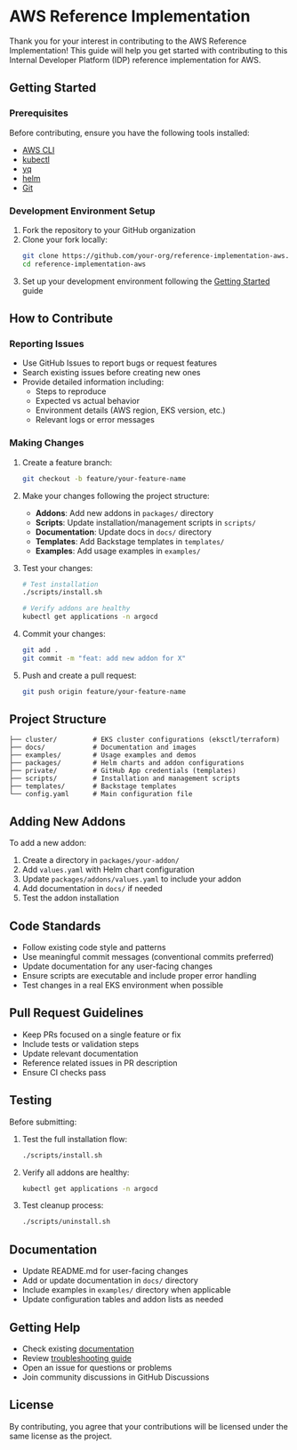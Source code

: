 # AWS Reference Implementation

Thank you for your interest in contributing to the AWS Reference Implementation! This guide will help you get started with contributing to this Internal Developer Platform (IDP) reference implementation for AWS.

## Getting Started

### Prerequisites

Before contributing, ensure you have the following tools installed:

- [AWS CLI](https://docs.aws.amazon.com/cli/latest/userguide/getting-started-install.html)
- [kubectl](https://kubernetes.io/docs/tasks/tools/)
- [yq](https://mikefarah.gitbook.io/yq/v3.x)
- [helm](https://helm.sh/docs/intro/install/)
- [Git](https://git-scm.com/downloads)

### Development Environment Setup

1. Fork the repository to your GitHub organization
2. Clone your fork locally:
   ```bash
   git clone https://github.com/your-org/reference-implementation-aws.git
   cd reference-implementation-aws
   ```
3. Set up your development environment following the [Getting Started](README.md#getting-started) guide

## How to Contribute

### Reporting Issues

- Use GitHub Issues to report bugs or request features
- Search existing issues before creating new ones
- Provide detailed information including:
  - Steps to reproduce
  - Expected vs actual behavior
  - Environment details (AWS region, EKS version, etc.)
  - Relevant logs or error messages

### Making Changes

1. Create a feature branch:
   ```bash
   git checkout -b feature/your-feature-name
   ```

2. Make your changes following the project structure:
   - **Addons**: Add new addons in `packages/` directory
   - **Scripts**: Update installation/management scripts in `scripts/`
   - **Documentation**: Update docs in `docs/` directory
   - **Templates**: Add Backstage templates in `templates/`
   - **Examples**: Add usage examples in `examples/`

3. Test your changes:
   ```bash
   # Test installation
   ./scripts/install.sh
   
   # Verify addons are healthy
   kubectl get applications -n argocd
   ```

4. Commit your changes:
   ```bash
   git add .
   git commit -m "feat: add new addon for X"
   ```

5. Push and create a pull request:
   ```bash
   git push origin feature/your-feature-name
   ```

## Project Structure

```
├── cluster/         # EKS cluster configurations (eksctl/terraform)
├── docs/            # Documentation and images
├── examples/        # Usage examples and demos
├── packages/        # Helm charts and addon configurations
├── private/         # GitHub App credentials (templates)
├── scripts/         # Installation and management scripts
├── templates/       # Backstage templates
└── config.yaml      # Main configuration file
```

## Adding New Addons

To add a new addon:

1. Create a directory in `packages/your-addon/`
2. Add `values.yaml` with Helm chart configuration
3. Update `packages/addons/values.yaml` to include your addon
4. Add documentation in `docs/` if needed
5. Test the addon installation

## Code Standards

- Follow existing code style and patterns
- Use meaningful commit messages (conventional commits preferred)
- Update documentation for any user-facing changes
- Ensure scripts are executable and include proper error handling
- Test changes in a real EKS environment when possible

## Pull Request Guidelines

- Keep PRs focused on a single feature or fix
- Include tests or validation steps
- Update relevant documentation
- Reference related issues in PR description
- Ensure CI checks pass

## Testing

Before submitting:

1. Test the full installation flow:
   ```bash
   ./scripts/install.sh
   ```

2. Verify all addons are healthy:
   ```bash
   kubectl get applications -n argocd
   ```

3. Test cleanup process:
   ```bash
   ./scripts/uninstall.sh
   ```

## Documentation

- Update README.md for user-facing changes
- Add or update documentation in `docs/` directory
- Include examples in `examples/` directory when applicable
- Update configuration tables and addon lists as needed

## Getting Help

- Check existing [documentation](docs/)
- Review [troubleshooting guide](docs/troubleshooting.md)
- Open an issue for questions or problems
- Join community discussions in GitHub Discussions

## License

By contributing, you agree that your contributions will be licensed under the same license as the project.
